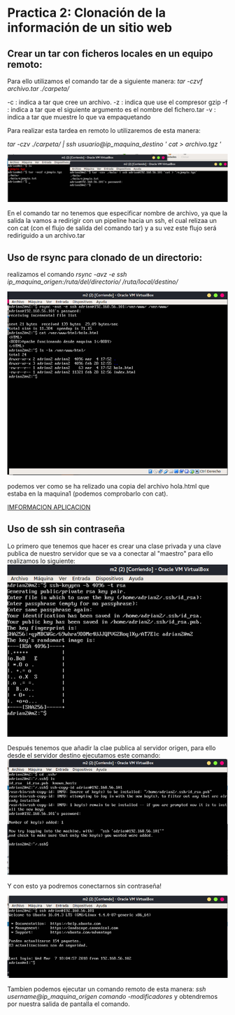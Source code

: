 # Practica 2: Clonación de la información de un sitio web

## Crear un tar con ficheros locales en un equipo remoto:

Para ello utilizamos el comando tar de a siguiente manera:
*tar -czvf archivo.tar ./carpeta/*

-c : indica a tar que cree un archivo.
-z : indica que use el compresor gzip
-f : indica a tar que el siguiente argumento es el nombre del fichero.tar
-v : indica a tar que muestre lo que va empaquetando

Para realizar esta tardea en remoto lo utilizaremos de esta manera:

*tar -czv ./carpeta/ | ssh usuario@ip_maquina_destino '  cat > archivo.tgz '*

![imagen tar remoto](https://github.com/adritec96/sw2018/blob/master/p2/capturas/tar_remoto.png)

En el comando tar no tenemos que especificar nombre de archivo, ya que la salida la vamos a redirigir con un pipeline hacia un ssh, el cual relizaa un con cat (con el flujo de salida del comando tar) y a su vez este flujo será rediriguido a un archivo.tar

## Uso de rsync para clonado de un directorio:

realizamos el comando *rsync -avz -e ssh ip_maquina_origen:/ruta/del/directorio/ /ruta/local/destino/*

![imagen copia rsync](https://github.com/adritec96/sw2018/blob/master/p2/capturas/rsync.png)

podemos ver como se ha relizado una copia del archivo hola.html que estaba en la maquina1 (podemos comprobarlo con cat).

[IMFORMACION APLICACION](https://rsync.samba.org)


## Uso de ssh sin contraseña

Lo primero que tenemos que hacer es crear una clase privada y una clave publica de nuestro servidor que se va a conectar al "maestro" para ello realizamos lo siguiente:
![imagen generacion de claves](https://github.com/adritec96/sw2018/blob/master/p2/capturas/generacion_claves.png)

Después tenemos que añadir la clae publica al servidor origen, para ello desde el servidor destino ejecutamos este comando:
![imagen añadiendo clave publica](https://github.com/adritec96/sw2018/blob/master/p2/capturas/add_clave_publica.png)

Y con esto ya podremos conectarnos sin contraseña!

![imagen conexion sin password ](https://github.com/adritec96/sw2018/blob/master/p2/capturas/ssh_sin_pass.png)

Tambien podemos ejecutar un comando remoto de esta manera:
*ssh username@ip_maquina_origen comando -modificadores*
y obtendremos por nuestra salida de pantalla el comando.


